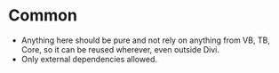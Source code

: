 # Common

- Anything here should be pure and not rely on anything from VB, TB, Core, so it can be reused wherever, even outside Divi.
- Only external dependencies allowed.
